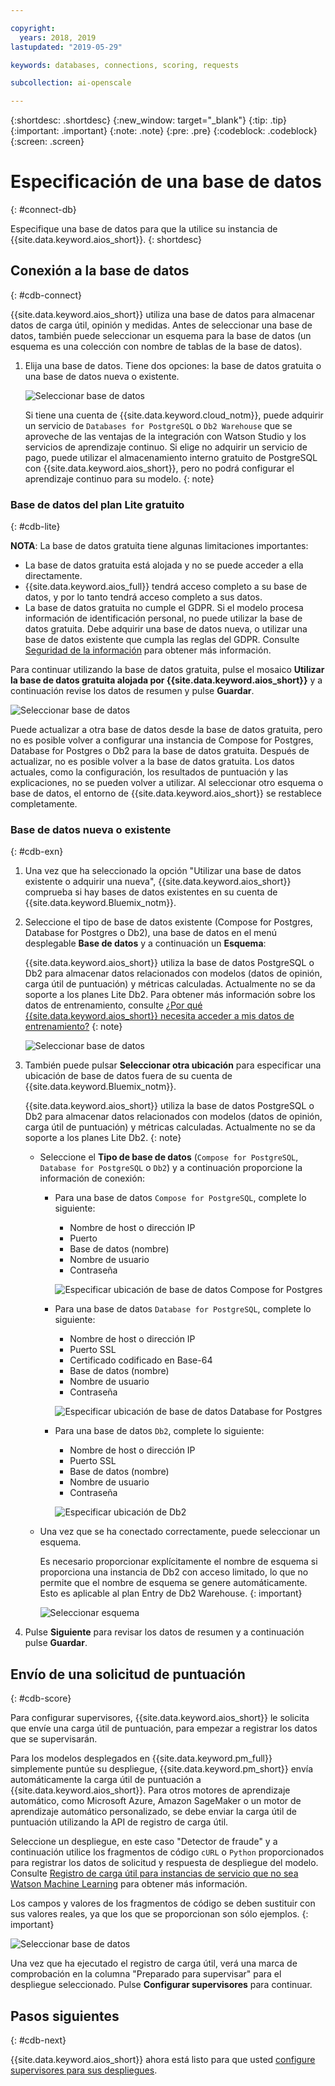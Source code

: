 ```yaml
---

copyright:
  years: 2018, 2019
lastupdated: "2019-05-29"

keywords: databases, connections, scoring, requests

subcollection: ai-openscale

---
```


{:shortdesc: .shortdesc}
{:new_window: target="_blank"}
{:tip: .tip}
{:important: .important}
{:note: .note}
{:pre: .pre}
{:codeblock: .codeblock}
{:screen: .screen}

# Especificación de una base de datos
{: #connect-db}

Especifique una base de datos para que la utilice su instancia de {{site.data.keyword.aios_short}}.
{: shortdesc}

## Conexión a la base de datos
{: #cdb-connect}

{{site.data.keyword.aios_short}} utiliza una base de datos para almacenar datos de carga útil, opinión y medidas. Antes de seleccionar una base de datos, también puede seleccionar un esquema para la base de datos (un esquema es una colección con nombre de tablas de la base de datos).

1.  Elija una base de datos. Tiene dos opciones: la base de datos gratuita o una base de datos nueva o existente.

    ![Seleccionar base de datos](images/gs-config-database.png)

    Si tiene una cuenta de {{site.data.keyword.cloud_notm}}, puede adquirir un servicio
de `Databases for PostgreSQL` o `Db2 Warehouse` que se aproveche de las ventajas de la integración con
Watson Studio y los servicios de aprendizaje continuo. Si elige no adquirir un servicio de pago, puede utilizar el almacenamiento interno gratuito
de PostgreSQL con {{site.data.keyword.aios_short}}, pero no podrá configurar el aprendizaje continuo para su modelo.
    {: note}

### Base de datos del plan Lite gratuito
{: #cdb-lite}

**NOTA**: La base de datos gratuita tiene algunas limitaciones importantes:

- La base de datos gratuita está alojada y no se puede acceder a ella directamente.
- {{site.data.keyword.aios_full}} tendrá acceso completo a su base de datos, y por lo tanto tendrá acceso completo a sus datos.
- La base de datos gratuita no cumple el GDPR. Si el modelo procesa información de identificación personal, no puede utilizar la base de datos gratuita. Debe adquirir una base de datos nueva, o utilizar una base de datos existente que cumpla las reglas del GDPR. Consulte [Seguridad de la información](/docs/services/ai-openscale?topic=ai-openscale-is-ov) para obtener más información.

Para continuar utilizando la base de datos gratuita, pulse el mosaico **Utilizar la base de datos gratuita alojada por {{site.data.keyword.aios_short}}** y a continuación revise los datos de resumen y pulse **Guardar**.

  ![Seleccionar base de datos](images/gs-config-database2.png)
  
Puede actualizar a otra base de datos desde la base de datos gratuita, pero no es posible volver a configurar una instancia de Compose for Postgres, Database for Postgres o Db2 para la base de datos gratuita. Después de actualizar, no es posible volver a la base de datos gratuita. Los datos actuales, como la configuración, los resultados de puntuación y las explicaciones, no se pueden volver a utilizar. Al seleccionar otro esquema o base de datos, el entorno de {{site.data.keyword.aios_short}} se restablece completamente.



### Base de datos nueva o existente
{: #cdb-exn}

1.  Una vez que ha seleccionado la opción "Utilizar una base de datos existente o adquirir una nueva", {{site.data.keyword.aios_short}} comprueba si hay bases de datos existentes en su cuenta de {{site.data.keyword.Bluemix_notm}}.

1.  Seleccione el tipo de base de datos existente (Compose for Postgres, Database for Postgres o Db2), una base de datos en el menú desplegable **Base de datos** y a continuación un **Esquema**:

    {{site.data.keyword.aios_short}} utiliza la base de datos PostgreSQL o Db2 para almacenar datos relacionados con modelos (datos de opinión, carga útil de puntuación) y métricas calculadas. Actualmente no se da soporte a los planes Lite Db2. Para obtener más información sobre los datos de entrenamiento, consulte [¿Por qué {{site.data.keyword.aios_short}} necesita acceder a mis datos de entrenamiento?](/docs/services/ai-openscale?topic=ai-openscale-trainingdata#trainingdata)
    {: note}

    ![Seleccionar base de datos](images/gs-config-database3.png)

1.  También puede pulsar **Seleccionar otra ubicación** para especificar una ubicación de base de datos fuera de su cuenta de {{site.data.keyword.Bluemix_notm}}.

    {{site.data.keyword.aios_short}} utiliza la base de datos PostgreSQL o Db2 para almacenar datos relacionados con modelos (datos de opinión, carga útil de puntuación) y métricas calculadas. Actualmente no se da soporte a los planes Lite Db2.
    {: note}

    - Seleccione el **Tipo de base de datos** (`Compose for PostgreSQL`, `Database for PostgreSQL` o `Db2`) y a continuación proporcione la información de conexión:

        - Para una base de datos `Compose for PostgreSQL`, complete lo siguiente:

            - Nombre de host o dirección IP
            - Puerto
            - Base de datos (nombre)
            - Nombre de usuario
            - Contraseña

            ![Especificar ubicación de base de datos Compose for Postgres](images/db-config-cpostgres.png)

        - Para una base de datos `Database for PostgreSQL`, complete lo siguiente:

            - Nombre de host o dirección IP
            - Puerto SSL
            - Certificado codificado en Base-64
            - Base de datos (nombre)
            - Nombre de usuario
            - Contraseña

            ![Especificar ubicación de base de datos Database for Postgres](images/db-config-dpostgres.png)

        - Para una base de datos `Db2`, complete lo siguiente:

            - Nombre de host o dirección IP
            - Puerto SSL
            - Base de datos (nombre)
            - Nombre de usuario
            - Contraseña

            ![Especificar ubicación de Db2](images/db-config-db2.png)

    - Una vez que se ha conectado correctamente, puede seleccionar un esquema.

      Es necesario proporcionar explícitamente el nombre de esquema si proporciona una instancia de Db2 con acceso limitado, lo que no permite que el nombre de esquema se genere automáticamente. Esto es aplicable al plan Entry de Db2 Warehouse.
      {: important}

      ![Seleccionar esquema](images/gs-config-database5.png)

1.  Pulse **Siguiente** para revisar los datos de resumen y a continuación pulse **Guardar**.

## Envío de una solicitud de puntuación
{: #cdb-score}

Para configurar supervisores, {{site.data.keyword.aios_short}} le solicita que envíe una carga útil de puntuación, para empezar a registrar los datos que se supervisarán.

Para los modelos desplegados en {{site.data.keyword.pm_full}} simplemente puntúe su despliegue, {{site.data.keyword.pm_short}} envía automáticamente la carga útil de puntuación a {{site.data.keyword.aios_short}}. Para otros motores de aprendizaje automático, como Microsoft Azure, Amazon SageMaker o un motor de aprendizaje automático personalizado, se debe enviar la carga útil de puntuación utilizando la API de registro de carga útil.

Seleccione un despliegue, en este caso "Detector de fraude" y a continuación utilice los fragmentos de código `cURL` o `Python` proporcionados para registrar los datos de solicitud y respuesta de despliegue del modelo. Consulte [Registro de carga útil para instancias de servicio que no sea Watson Machine Learning](/docs/services/ai-openscale?topic=ai-openscale-cml-connect) para obtener más información.

Los campos y valores de los fragmentos de código se deben sustituir con sus valores reales, ya que los que se proporcionan son sólo ejemplos.
{: important}

![Seleccionar base de datos](images/config-send-scoring.png)

Una vez que ha ejecutado el registro de carga útil, verá una marca de comprobación en la columna "Preparado para supervisar" para el despliegue seleccionado. Pulse **Configurar supervisores** para continuar.

## Pasos siguientes
{: #cdb-next}

{{site.data.keyword.aios_short}} ahora está listo para que usted [configure supervisores para sus despliegues](/docs/services/ai-openscale?topic=ai-openscale-mo-config).
